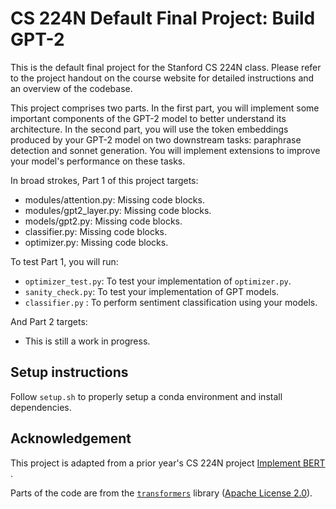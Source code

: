 # CS 224N Default Final Project: Build GPT-2

This is the default final project for the Stanford CS 224N class. Please refer to the project handout on the course
website for detailed instructions and an overview of the codebase.

This project comprises two parts. In the first part, you will implement some important components of the GPT-2 model to
better understand its architecture.
In the second part, you will use the token embeddings produced by your GPT-2 model on two downstream tasks: paraphrase
detection and sonnet generation. You will implement extensions to improve your model's performance on these tasks.

In broad strokes, Part 1 of this project targets:

* modules/attention.py: Missing code blocks.
* modules/gpt2_layer.py: Missing code blocks.
* models/gpt2.py: Missing code blocks.
* classifier.py: Missing code blocks.
* optimizer.py: Missing code blocks.

To test Part 1, you will run:

* `optimizer_test.py`: To test your implementation of `optimizer.py`.
* `sanity_check.py`: To test your implementation of GPT models.
* `classifier.py` : To perform sentiment classification using your models.

And Part 2 targets:

* This is still a work in progress.

## Setup instructions

Follow `setup.sh` to properly setup a conda environment and install dependencies.

## Acknowledgement

This project is adapted from a prior year's CS 224N
project [Implement BERT](https://web.stanford.edu/class/archive/cs/cs224n/cs224n.1246/project/default-final-project-handout-minbert-spr2024-updated.pdf)
.

Parts of the code are from the [`transformers`](https://github.com/huggingface/transformers)
library ([Apache License 2.0](./LICENSE)).
